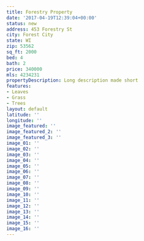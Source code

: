 ```yaml
---
title: Forestry Property
date: '2017-04-19T12:39:04+00:00'
status: new
address: 453 Forestry St
city: Forest City
state: WI
zip: 53562
sq_ft: 2000
bed: 4
bath: 2
price: 340000
mls: 4234231
propertyDescription: Long description made short
features:
- Leaves
- Grass
- Trees
layout: default
latitude: ''
longitude: ''
image_featured: ''
image_featured_2: ''
image_featured_3: ''
image_01: ''
image_02: ''
image_03: ''
image_04: ''
image_05: ''
image_06: ''
image_07: ''
image_08: ''
image_09: ''
image_10: ''
image_11: ''
image_12: ''
image_13: ''
image_14: ''
image_15: ''
image_16: ''
---
```

